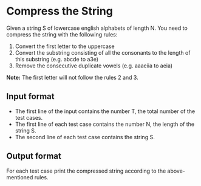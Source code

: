 # Compress the String

Given a string S of lowercase english alphabets of length N. You need to compress the string with the following rules:

1. Convert the first letter to the uppercase
2. Convert the substring consisting of all the consonants to the length of this substring (e.g. abcde to a3e)
3. Remove the consecutive duplicate vowels (e.g. aaaeiia to aeia)

**Note:** The first letter will not follow the rules 2 and 3.

## Input format

- The first line of the input contains the number T, the total number of the test cases.
- The first line of each test case contains the number N, the length of the string S.
- The second line of each test case contains the string S.

## Output format

For each test case print the compressed string according to the above-mentioned rules.
